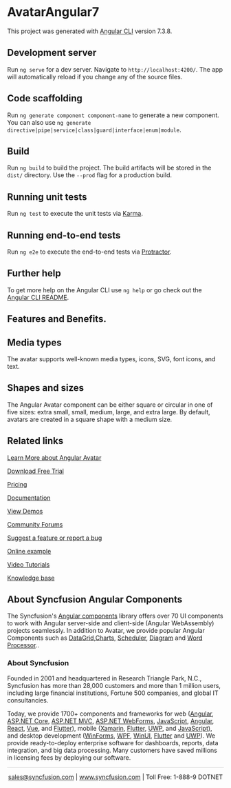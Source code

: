 # AvatarAngular7

This project was generated with [Angular CLI](https://github.com/angular/angular-cli) version 7.3.8.

## Development server

Run `ng serve` for a dev server. Navigate to `http://localhost:4200/`. The app will automatically reload if you change any of the source files.

## Code scaffolding

Run `ng generate component component-name` to generate a new component. You can also use `ng generate directive|pipe|service|class|guard|interface|enum|module`.

## Build

Run `ng build` to build the project. The build artifacts will be stored in the `dist/` directory. Use the `--prod` flag for a production build.

## Running unit tests

Run `ng test` to execute the unit tests via [Karma](https://karma-runner.github.io).

## Running end-to-end tests

Run `ng e2e` to execute the end-to-end tests via [Protractor](http://www.protractortest.org/).

## Further help

To get more help on the Angular CLI use `ng help` or go check out the [Angular CLI README](https://github.com/angular/angular-cli/blob/master/README.md).

## Features and Benefits.

## Media types

The avatar supports well-known media types, icons, SVG, font icons, and text.

## Shapes and sizes

The Angular Avatar component can be either square or circular in one of five sizes: extra small, small, medium, large, and extra large. By default, avatars are created in a square shape with a medium size.

## Related links

[Learn More about Angular Avatar](https://www.syncfusion.com/angular-components/angular-avatar?utm_source=github&utm_medium=listing&utm_campaign=angular-avatars-github-samples)

[Download Free Trial](https://www.syncfusion.com/downloads/angular?utm_source=github&utm_medium=listing&utm_campaign=angular-avatars-github-samples)

[Pricing](https://www.syncfusion.com/sales/products/angular?utm_source=github&utm_medium=listing&utm_campaign=angular-avatars-github-samples)

[Documentation](https://angular.syncfusion.com/documentation/avatar/getting-started?utm_source=github&utm_medium=listing&utm_campaign=angular-avatars-github-samples)

[View Demos](https://angular.syncfusion.com/demos/avatar/default-functionalities?utm_source=github&utm_medium=listing&utm_campaign=angular-avatars-github-samples)

[Community Forums](https://www.syncfusion.com/forums/angular-components?utm_source=github&utm_medium=listing&utm_campaign=angular-avatars-github-samples)

[Suggest a feature or report a bug](https://www.syncfusion.com/feedback/angular-components?utm_source=github&utm_medium=listing&utm_campaign=angular-avatars-github-samples)

[Online example](https://angular.syncfusion.com/demos/toolbar/default-functionalities?utm_source=github&utm_medium=listing&utm_campaign=angular-avatars-github-samples)

[Video Tutorials](https://www.syncfusion.com/tutorial-videos/angular/toolbar?utm_source=github&utm_medium=listing&utm_campaign=angular-avatars-github-samples)

[Knowledge base](https://www.syncfusion.com/kb/angular-components?utm_source=github&utm_medium=listing&utm_campaign=angular-avatars-github-samples)

## About Syncfusion Angular Components
The Syncfusion's [Angular components](https://www.syncfusion.com/angular-ui-components?utm_source=github&utm_medium=listing&utm_campaign=angular-avatars-github-samples) library offers over 70 UI components to work with Angular server-side and client-side (Angular WebAssembly) projects seamlessly. In addition to Avatar, we provide popular Angular Components such as [DataGrid](https://www.syncfusion.com/angular-components/angular-grid?utm_source=github&utm_medium=listing&utm_campaign=angular-avatars-github-samples),[Charts](https://www.syncfusion.com/angular-components/angular-charts?utm_source=github&utm_medium=listing&utm_campaign=angular-avatars-github-samples), [Scheduler](https://www.syncfusion.com/angular-components/angular-scheduler?utm_source=github&utm_medium=listing&utm_campaign=angular-avatars-github-samples), [Diagram](https://www.syncfusion.com/angular-components/angular-diagram?utm_source=github&utm_medium=listing&utm_campaign=angular-avatars-github-samples) and [Word Processor](https://www.syncfusion.com/angular-components/angular-word-processor?utm_source=github&utm_medium=listing&utm_campaign=angular-avatars-github-samples)..

### About Syncfusion

Founded in 2001 and headquartered in Research Triangle Park, N.C., Syncfusion has more than 28,000 customers and more than 1 million users, including large financial institutions, Fortune 500 companies, and global IT consultancies.
 
Today, we provide 1700+ components and frameworks for web ([Angular](https://www.syncfusion.com/angular-components?utm_source=github&utm_medium=listing&utm_campaign=angular-avatars-github-samples), [ASP.NET Core](https://www.syncfusion.com/aspnet-core-ui-controls?utm_source=github&utm_medium=listing&utm_campaign=angular-avatars-github-samples), [ASP.NET MVC](https://www.syncfusion.com/aspnet-mvc-ui-controls?utm_source=github&utm_medium=listing&utm_campaign=angular-avatars-github-samples), [ASP.NET WebForms](https://www.syncfusion.com/jquery/aspnet-webforms-ui-controls?utm_source=github&utm_medium=listing&utm_campaign=angular-avatars-github-samples), [JavaScript](https://www.syncfusion.com/javascript-ui-controls?utm_source=github&utm_medium=listing&utm_campaign=angular-avatars-github-samples), [Angular](https://www.syncfusion.com/angular-ui-components?utm_source=github&utm_medium=listing&utm_campaign=angular-avatars-github-samples), [React](https://www.syncfusion.com/react-ui-components?utm_source=github&utm_medium=listing&utm_campaign=angular-avatars-github-samples), [Vue](https://www.syncfusion.com/vue-ui-components?utm_source=github&utm_medium=listing&utm_campaign=angular-avatars-github-samples), and [Flutter](https://www.syncfusion.com/flutter-widgets?utm_source=github&utm_medium=listing&utm_campaign=angular-avatars-github-samples)), mobile ([Xamarin](https://www.syncfusion.com/xamarin-ui-controls?utm_source=github&utm_medium=listing&utm_campaign=angular-avatars-github-samples), [Flutter](https://www.syncfusion.com/flutter-widgets?utm_source=github&utm_medium=listing&utm_campaign=angular-avatars-github-samples), [UWP](https://www.syncfusion.com/uwp-ui-controls?utm_source=github&utm_medium=listing&utm_campaign=angular-avatars-github-samples), and [JavaScript](https://www.syncfusion.com/javascript-ui-controls?utm_source=github&utm_medium=listing&utm_campaign=angular-avatars-github-samples)), and desktop development ([WinForms](https://www.syncfusion.com/winforms-ui-controls?utm_source=github&utm_medium=listing&utm_campaign=angular-avatars-github-samples), [WPF](https://www.syncfusion.com/wpf-controls?utm_source=github&utm_medium=listing&utm_campaign=angular-avatars-github-samples), [WinUI](https://www.syncfusion.com/winui-controls?utm_source=github&utm_medium=listing&utm_campaign=angular-avatars-github-samples), [Flutter](https://www.syncfusion.com/flutter-widgets?utm_source=github&utm_medium=listing&utm_campaign=angular-avatars-github-samples) and [UWP](https://www.syncfusion.com/uwp-ui-controls?utm_source=github&utm_medium=listing&utm_campaign=angular-avatars-github-samples)). We provide ready-to-deploy enterprise software for dashboards, reports, data integration, and big data processing. Many customers have saved millions in licensing fees by deploying our software.

<hr style="height:0.3px;border:none;color:lightgrey;background-color:lightgrey;" />

<p align="center">
<a href="mailto:sales@syncfusion.com?Subject=Syncfusion Angular Avatar - GitHub" target="_top">sales@syncfusion.com</a> | <a href="https://www.syncfusion.com?utm_source=github&utm_medium=listing&utm_campaign=angular-avatar-github-samples">www.syncfusion.com</a> | Toll Free: 1-888-9 DOTNET <br>
</p>
